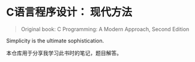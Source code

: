 # C语言程序设计： 现代方法

> Original book: C Programming: A Modern Approach, Second Edition

Simplicity is the ultimate sophistication.

本仓库用于分享我学习此书时的笔记，题目解答。
